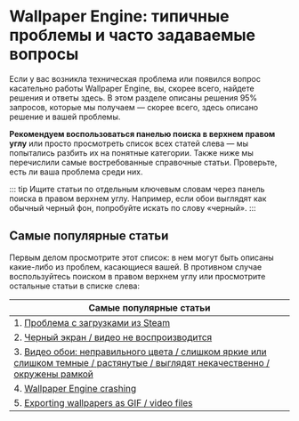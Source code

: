 # Wallpaper Engine: типичные проблемы и часто задаваемые вопросы
Если у вас возникла техническая проблема или появился вопрос касательно работы Wallpaper Engine, вы, скорее всего, найдете решения и ответы здесь. В этом разделе описаны решения 95% запросов, которые мы получаем — скорее всего, здесь описано решение и вашей проблемы.

**Рекомендуем воспользоваться панелью поиска в верхнем правом углу** или просто просмотреть список всех статей слева — мы попытались разбить их на понятные категории. Также ниже мы перечислили самые востребованные справочные статьи. Проверьте, есть ли ваша проблема среди них.

::: tip
Ищите статьи по отдельным ключевым словам через панель поиска в правом верхнем углу. Например, если обои выглядят как обычный черный фон, попробуйте искать по слову «черный».
:::

## Самые популярные статьи

Первым делом просмотрите этот список: в нем могут быть описаны какие-либо из проблем, касающиеся вашей. В противном случае воспользуйтесь поиском в правом верхнем углу или просмотрите остальные статьи в списке слева:

| **Самые популярные статьи**                                                                                                                            |
| ------------------------------------------------------------------------------------------------------------------------------------------------------ |
| 1. [Проблема с загрузками из Steam ](steam/download.html)                                                                                              |
| 2. [Черный экран / видео не воспроизводится](noshow/notplaying.html)                                                                                   |
| 3. [Видео обои: неправильного цвета / слишком яркие или слишком темные / растянутые / выглядят некачественно / окружены рамкой](videos/artifacts.html) |
| 4. [Wallpaper Engine crashing](crash/application.html)                                                                                                 |
| 5. [Exporting wallpapers as GIF / video files](functionality/export.html)                                                                              |